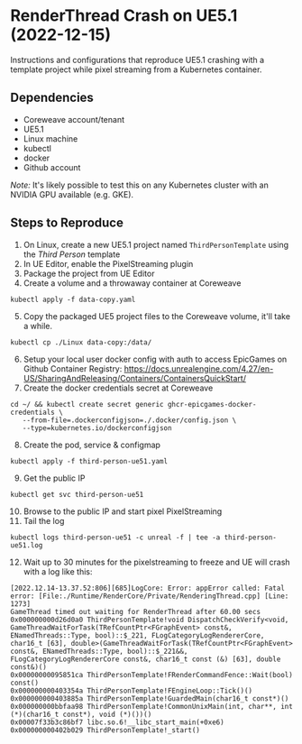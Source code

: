 # RenderThread Crash on UE5.1 (2022-12-15)

Instructions and configurations that reproduce UE5.1 crashing with a template project while pixel streaming from a Kubernetes container.

## Dependencies

- Coreweave account/tenant
- UE5.1
- Linux machine
- kubectl
- docker
- Github account

_Note:_ It's likely possible to test this on any Kubernetes cluster with an NVIDIA GPU available (e.g. GKE).

## Steps to Reproduce

1. On Linux, create a new UE5.1 project named `ThirdPersonTemplate` using the _Third Person_ template
2. In UE Editor, enable the PixelStreaming plugin
3. Package the project from UE Editor
4. Create a volume and a throwaway container at Coreweave
```
kubectl apply -f data-copy.yaml
```
5. Copy the packaged UE5 project files to the Coreweave volume, it'll take a while.
```
kubectl cp ./Linux data-copy:/data/
```
6. Setup your local user docker config with auth to access EpicGames on Github Container Registry: https://docs.unrealengine.com/4.27/en-US/SharingAndReleasing/Containers/ContainersQuickStart/
7. Create the docker credentials secret at Coreweave
```
cd ~/ && kubectl create secret generic ghcr-epicgames-docker-credentials \
   --from-file=.dockerconfigjson=./.docker/config.json \
   --type=kubernetes.io/dockerconfigjson
```
8. Create the pod, service & configmap
```
kubectl apply -f third-person-ue51.yaml
```
9. Get the public IP
```
kubectl get svc third-person-ue51
```
10. Browse to the public IP and start pixel PixelStreaming
11. Tail the log
```
kubectl logs third-person-ue51 -c unreal -f | tee -a third-person-ue51.log
```
12. Wait up to 30 minutes for the pixelstreaming to freeze and UE will crash with a log like this:
```
[2022.12.14-13.37.52:806][685]LogCore: Error: appError called: Fatal error: [File:./Runtime/RenderCore/Private/RenderingThread.cpp] [Line: 1273]
GameThread timed out waiting for RenderThread after 60.00 secs
0x000000000d26d0a0 ThirdPersonTemplate!void DispatchCheckVerify<void, GameThreadWaitForTask(TRefCountPtr<FGraphEvent> const&, ENamedThreads::Type, bool)::$_221, FLogCategoryLogRendererCore, char16_t [63], double>(GameThreadWaitForTask(TRefCountPtr<FGraphEvent> const&, ENamedThreads::Type, bool)::$_221&&, FLogCategoryLogRendererCore const&, char16_t const (&) [63], double const&)()
0x00000000095851ca ThirdPersonTemplate!FRenderCommandFence::Wait(bool) const()
0x000000000403354a ThirdPersonTemplate!FEngineLoop::Tick()()
0x000000000403885a ThirdPersonTemplate!GuardedMain(char16_t const*)()
0x000000000bbfaa98 ThirdPersonTemplate!CommonUnixMain(int, char**, int (*)(char16_t const*), void (*)())()
0x00007f33b3c86bf7 libc.so.6!__libc_start_main(+0xe6)
0x000000000402b029 ThirdPersonTemplate!_start()
```
